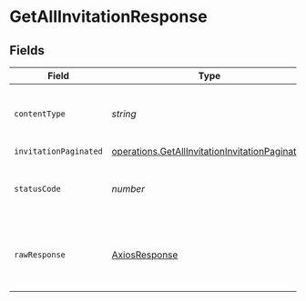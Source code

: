 # GetAllInvitationResponse


## Fields

| Field                                                                                                                   | Type                                                                                                                    | Required                                                                                                                | Description                                                                                                             |
| ----------------------------------------------------------------------------------------------------------------------- | ----------------------------------------------------------------------------------------------------------------------- | ----------------------------------------------------------------------------------------------------------------------- | ----------------------------------------------------------------------------------------------------------------------- |
| `contentType`                                                                                                           | *string*                                                                                                                | :heavy_check_mark:                                                                                                      | HTTP response content type for this operation                                                                           |
| `invitationPaginated`                                                                                                   | [operations.GetAllInvitationInvitationPaginated](../../../sdk/models/operations/getallinvitationinvitationpaginated.md) | :heavy_minus_sign:                                                                                                      | N/A                                                                                                                     |
| `statusCode`                                                                                                            | *number*                                                                                                                | :heavy_check_mark:                                                                                                      | HTTP response status code for this operation                                                                            |
| `rawResponse`                                                                                                           | [AxiosResponse](https://axios-http.com/docs/res_schema)                                                                 | :heavy_minus_sign:                                                                                                      | Raw HTTP response; suitable for custom response parsing                                                                 |